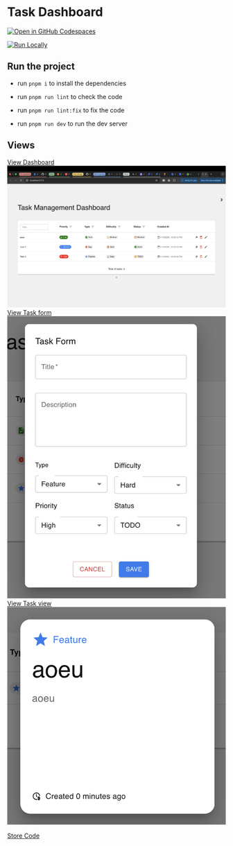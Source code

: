 
# Task Dashboard

[![Open in GitHub Codespaces](https://github.com/codespaces/badge.svg)](https://github.com/ZoharFrancoGrip/tasklist)

[![Run Locally](https://img.shields.io/badge/Run-Locally-blue?style=for-the-badge)](#run-the-project)

## Run the project

- run `pnpm i` to install the dependencies

- run `pnpm run lint` to check the code

- run `pnpm run lint:fix` to fix the code

- run `pnpm run dev` to run the dev server

## Views

[View Dashboard](./src/pages/TasksDashboard.tsx)
![Task Dashboard Screenshot](./public/TaskDashbroadPage.png)
[View Task form](./src/components/task/TaskForm.tsx)
![Task Form Screenshot](./public/TaskFormPage.png)
[View Task view](./src/components/task/TaskView.tsx)
![Task View Screenshot](./public/TaskViewPage.png)

[Store Code](./src/store/useTaskStore.js)